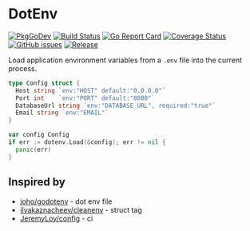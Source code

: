 # DotEnv
[![PkgGoDev](https://pkg.go.dev/badge/github.com/go-zoox/dotenv)](https://pkg.go.dev/github.com/go-zoox/dotenv)
[![Build Status](https://github.com/go-zoox/dotenv/actions/workflows/ci.yml/badge.svg?branch=master)](https://github.com/go-zoox/dotenv/actions/workflows/ci.yml)
[![Go Report Card](https://goreportcard.com/badge/github.com/go-zoox/dotenv)](https://goreportcard.com/report/github.com/go-zoox/dotenv)
[![Coverage Status](https://coveralls.io/repos/github/go-zoox/dotenv/badge.svg?branch=master)](https://coveralls.io/github/go-zoox/dotenv?branch=master)
[![GitHub issues](https://img.shields.io/github/issues/go-zoox/dotenv.svg)](https://github.com/go-zoox/dotenv/issues)
[![Release](https://img.shields.io/github/tag/go-zoox/dotenv.svg?label=Release)](https://github.com/go-zoox/dotenv/releases)

Load application environment variables from a `.env` file into the current process.

```go
type Config struct {
  Host string `env:"HOST" default:"0.0.0.0"`
  Port int    `env:"PORT" default:"8080"`
  DatabaseUrl string `env:"DATABASE_URL", required:"true"`
  Email string `env:"EMAIL"`
}

var config Config
if err := dotenv.Load(&config); err != nil {
  panic(err)
}
```

## Inspired by
* [joho/godotenv](https://github.com/joho/godotenv) - dot env file
* [ilyakaznacheev/cleanenv](https://github.com/ilyakaznacheev/cleanenv) - struct tag
* [JeremyLoy/config](https://github.com/JeremyLoy/config) - ci